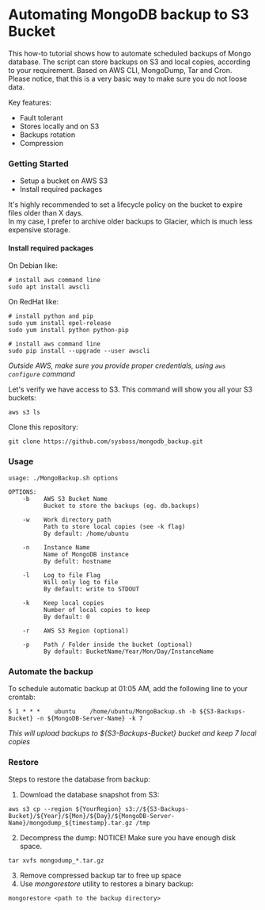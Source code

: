 # Automating MongoDB backup to S3 Bucket
This how-to tutorial shows how to automate scheduled backups of Mongo database. The script can store backups on S3 and local copies, according to your requirement. Based on AWS CLI, MongoDump, Tar and Cron.  
Please notice, that this is a very basic way to make sure you do not loose data.  

Key features:
* Fault tolerant
* Stores locally and on S3
* Backups rotation
* Compression

### Getting Started
* Setup a bucket on AWS S3
* Install required packages
  
It's highly recommended to set a lifecycle policy on the bucket to expire files older than X days.  
In my case, I prefer to archive older backups to Glacier, which is much less expensive storage.  

#### Install required packages
On Debian like:
```
# install aws command line
sudo apt install awscli
```

On RedHat like:
```
# install python and pip
sudo yum install epel-release
sudo yum install python python-pip

# install aws command line
sudo pip install --upgrade --user awscli
```

*Outside AWS, make sure you provide proper credentials, using `aws configure` command*

Let's verify we have access to S3. This command will show you all your S3 buckets:
```
aws s3 ls
```

Clone this repository:
```
git clone https://github.com/sysboss/mongodb_backup.git
```

### Usage
```
usage: ./MongoBackup.sh options

OPTIONS:
    -b    AWS S3 Bucket Name
          Bucket to store the backups (eg. db.backups)
          
    -w    Work directory path
          Path to store local copies (see -k flag)
          By default: /home/ubuntu
          
    -n    Instance Name
          Name of MongoDB instance
          By defult: hostname
          
    -l    Log to file Flag
          Will only log to file
          By default: write to STDOUT
          
    -k    Keep local copies
          Number of local copies to keep
          By default: 0
          
    -r    AWS S3 Region (optional)
    
    -p    Path / Folder inside the bucket (optional)
          By default: BucketName/Year/Mon/Day/InstanceName
```

### Automate the backup
To schedule automatic backup at 01:05 AM, add the following line to your crontab:
```
5 1 * * *    ubuntu    /home/ubuntu/MongoBackup.sh -b ${S3-Backups-Bucket} -n ${MongoDB-Server-Name} -k 7

```
*This will upload backups to ${S3-Backups-Bucket} bucket and keep 7 local copies*

### Restore
Steps to restore the database from backup:
1. Download the database snapshot from S3:
```
aws s3 cp --region ${YourRegion} s3://${S3-Backups-Bucket}/${Year}/${Mon}/${Day}/${MongoDB-Server-Name}/mongodump_${timestamp}.tar.gz /tmp
```
2. Decompress the dump:
NOTICE! Make sure you have enough disk space.
```
tar xvfs mongodump_*.tar.gz
```

3. Remove compressed backup tar to free up space
4. Use *mongorestore* utility to restores a binary backup:
```
mongorestore <path to the backup directory>
```
